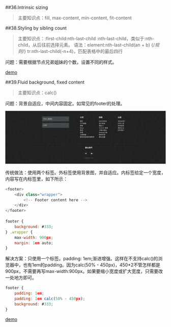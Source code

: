 ##36.Intrinsic sizing
>主要知识点：fill, max-content, min-content, fit-content

##38.Styling by sibling count
>主要知识点：:first-child:nth-last-child
>:nth-last-child，类似于:nth-child，从后往前选择元素。
>语法：element:nth-last-child(an + b) {/*规则*/}
>tr:nth-last-child(-n+4)，匹配表格中的最后四行

问题：需要根据节点兄弟姐妹的个数，设置不同的样式。

[demo](http://violarong.github.io/cssSecretDemos/7.Structure&layout/38.StylingBySiblingCount.html)

##39.Fluid background, fixed content
>主要知识点：calc()

问题：背景自适应，中间内容固定。如常见的footer的处理。

![alt text](./res/39_footer.jpg "footer")

传统做法：使用两个标签。外标签使用背景图，并自适应。内标签给定一个宽度，内容写在内标签里，如下所示：

```js
<footer>
    <div class="wrapper">
        <!-- Footer content here -->
    </div>
</footer>

footer {
    background: #333;
} .wrapper {
    max-width: 900px;
    margin: 1em auto;
}

```
解决方案：只使用一个标签。padding: 1em;渐进增强。这样在不支持calc()的浏览器中，也有1em的padding。因为calc(50% - 450px)，450*2不管怎样都是900px，不需要再写max-width:900px。如果要缩小宽度或扩大宽度，只需要改一处地方即可。

```js
footer {
    padding: 1em;
    padding: 1em calc(50% - 450px);
    background: #333;
}
```

[demo](http://violarong.github.io/cssSecretDemos/7.Structure&layout/39.FluidBackgroundFixedContent.html)
